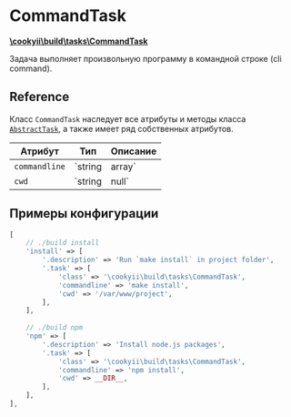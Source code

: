 CommandTask
===========

[**\cookyii\build\tasks\CommandTask**][]

Задача выполняет произвольную программу в командной строке (cli command).

Reference
---------

Класс `CommandTask` наследует все атрибуты и методы класса [`AbstractTask`][], а также имеет ряд собственных атрибутов.

| Атрибут | Тип | Описание | 
| ------- | --- | -------- |
| `commandline` | `string|array` | Одна команда или массив команд, которые необходимо выполнить в cli. |
| `cwd` | `string|null` | Путь директории, в которой необходимо выполнить команду. |

Примеры конфигурации
--------------------
```php
[
    // ./build install
    'install' => [
        '.description' => 'Run `make install` in project folder',
        '.task' => [
            'class' => '\cookyii\build\tasks\CommandTask',
            'commandline' => 'make install',
            'cwd' => '/var/www/project',
        ],
    ],
    
    // ./build npm
    'npm' => [
        '.description' => 'Install node.js packages',
        '.task' => [
            'class' => '\cookyii\build\tasks\CommandTask',
            'commandline' => 'npm install',
            'cwd' => __DIR__,
        ],
    ],
],
```

[**\cookyii\build\tasks\CommandTask**]: https://github.com/cookyii/build/blob/master/tasks/CommandTask.php
[`AbstractTask`]: 03-reference-abstract-task.md